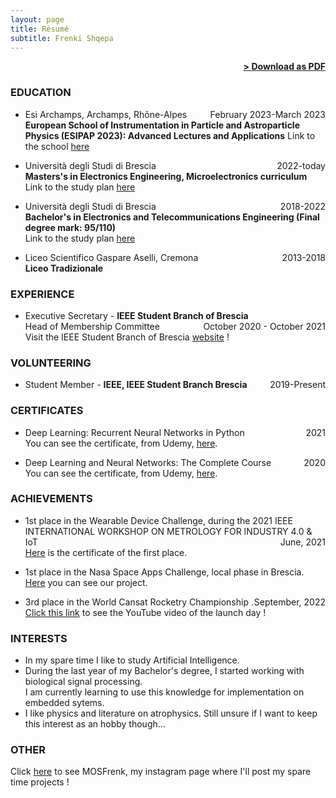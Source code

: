 ```yaml
---
layout: page
title: Résumé
subtitle: Frenki Shqepa
---
```


<span style="float: right; "><a href="{{ '/assets/resume.pdf' | prepend: site.baseurl }}"><strong>> Download as PDF</strong></a> </span>
<br>


### EDUCATION

- Esi Archamps, Archamps, Rhône-Alpes <span style="float: right; ">February 2023-March 2023</span>  
**European School of Instrumentation in Particle and Astroparticle Physics (ESIPAP 2023): Advanced Lectures and Applications** 
Link to the school [here](https://www.esi-archamps.eu/esipap-courses/#1636993625318-0fdb367f-3f5d)


- Università degli Studi di Brescia <span style="float: right; ">2022-today</span>  
**Masters's in Electronics Engineering, Microelectronics curriculum**  
Link to the study plan [here](https://unibs.coursecatalogue.cineca.it/corsi/2022/90/insegnamenti/9999?schemaid=2230)

- Università degli Studi di Brescia <span style="float: right; ">2018-2022</span>  
**Bachelor's in Electronics and Telecommunications Engineering 
(Final degree mark: 95/110)**  
Link to the study plan [here](https://unibs.coursecatalogue.cineca.it/corsi/2018/82/insegnamenti/3?schemaid=1709)

- Liceo Scientifico Gaspare Aselli, Cremona <span style="float: right; ">2013-2018</span>  
**Liceo Tradizionale**   


### EXPERIENCE

- Executive Secretary - **IEEE Student Branch of Brescia** <span style="float: right; ">October 2020 - October 2021</span>  
Head of Membership Committee
<br/>Visit the IEEE Student Branch of Brescia [website](https://ieeesb.unibs.it) !


### VOLUNTEERING

- Student Member - **IEEE, IEEE Student Branch Brescia** <span style="float: right; ">2019-Present</span>  


### CERTIFICATES

- Deep Learning: Recurrent Neural Networks in Python <span style="float: right; ">2021</span>  
You can see the certificate, from Udemy, [here](https://www.udemy.com/certificate/UC-49f4ac0a-739d-4973-b242-5ef12b251a89/).

- Deep Learning and Neural Networks: The Complete Course <span style="float: right; ">2020</span>  
You can see the certificate, from Udemy, [here](https://www.udemy.com/certificate/UC-848c445e-0a92-4482-b444-515d120f8205/).


### ACHIEVEMENTS

- 1st place in the Wearable Device Challenge, during the 2021 IEEE INTERNATIONAL WORKSHOP ON METROLOGY FOR INDUSTRY 4.0 & IoT <span style="float: right; ">June, 2021</span>  
[Here](https://drive.google.com/file/d/1QnfsOkYyCZfwIgRZQGb566gBPrOZJ34J/view) is the certificate of the first place.

- 1st place in the Nasa Space Apps Challenge, local phase in Brescia. 
[Here](https://drive.google.com/drive/folders/1EL8coh3n1aVOn3My_ZGnoqM9zsdFn46T?usp=sharing) you can see our project.

- 3rd place in the World Cansat Rocketry Championship <span style="float: right; ">September, 2022</span>.
[Click this link](https://www.youtube.com/watch?v=HzFJGEE6IlI) to see the YouTube video of the launch day !

### INTERESTS

- In my spare time I like to study Artificial Intelligence.
- During the last year of my Bachelor's degree, I started working with biological signal processing. 
<br/>I am currently learning to use this knowledge for implementation on embedded sytems.
- I like physics and literature on atrophysics. Still unsure if I want to keep this interest as an hobby though...

### OTHER
Click [here](https://instagram.com/mosfrenk?igshid=YmMyMTA2M2Y=) to see MOSFrenk, my instagram page where I'll post my spare time projects !
